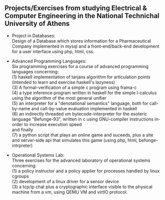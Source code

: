 ## Projects/Exercises from studying Electrical & Computer Engineering in the National Technichal University of Athens
- Project in Databases:  
Design of a Database which stores information for a Pharmaceutical Company implemented in mysql and a front-end/back-end development for a user interface using php, html, css.

- Advanced Programming Languages:  
Six programming exercises for a course of advanced programming languages concerning:  
(1) haskell implementation of tarjans algorithm for articulation points (intended to learn and exercise haskell's lazyness)  
(3) A formal-verification of a simple c program using frama-c  
(4) a type inference program written in haskell for the simple l-calculus using the algorithm of the most general unifier  
(5) an interpreter for a "denotational semantics" language, both for call-by-name and call-by-value evaluation implemented in haskell  
(6) an indirectly threaded vm bytecode-interpreter for the esoteric language "Befunge-93", written in c using GNU-compiler instructions in-order to increase execution speed  
and finally  
(7) a python script that plays an online game and suceeds, plus a site and server-side api that simulates this game (using php, html, befunge-intrpreter)

- Operational Systems Lab:  
Three exercises for the advanced laboratory of operational systems concerning:  
(1) a policy instructor and a policy applier for processes handled by linux cgroups  
(2) development of a linux driver for a sensor device  
(3) a tcp/ip chat plus a cryptographic interface visible to the physical machine from a vm, using QEMU VM and virtIO protocol.
